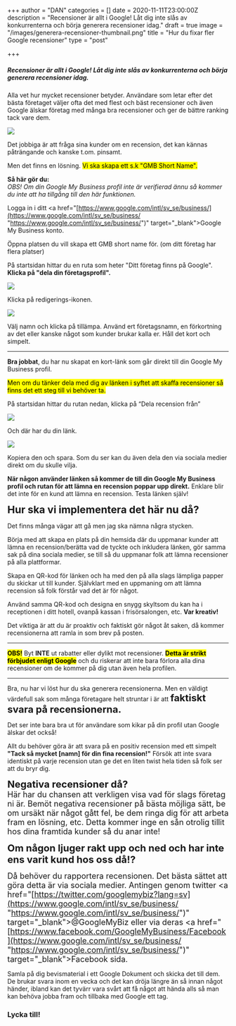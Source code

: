 +++
author = "DAN"
categories = []
date = 2020-11-11T23:00:00Z
description = "Recensioner är allt i Google! Låt dig inte slås av konkurrenterna och börja generera recensioner idag."
draft = true
image = "/images/generera-recensioner-thumbnail.png"
title = "Hur du fixar fler Google recensioner"
type = "post"

+++
##### Recensioner är allt i Google! Låt dig inte slås av konkurrenterna och börja generera recensioner idag.

Alla vet hur mycket recensioner betyder. Användare som letar efter det bästa företaget väljer ofta det med flest och bäst recensioner och även Google älskar företag med många bra recensioner och ger de bättre ranking tack vare dem.

![](/images/gmb-recensioner.png)

Det jobbiga är att fråga sina kunder om en recension, det kan kännas påträngande och kanske t.om. pinsamt.

Men det finns en lösning. <mark>Vi ska skapa ett s.k "GMB Short Name".</mark>

**Så här gör du:**  
_OBS! Om din Google My Business profil inte är verifierad ännu så kommer du inte att ha tillgång till den här funktionen._

Logga in i ditt <a href="[https://www.google.com/intl/sv_se/business/](https://www.google.com/intl/sv_se/business/ "https://www.google.com/intl/sv_se/business/")" target="_blank">Google My Business konto.</a>

Öppna platsen du vill skapa ett GMB short name för. (om ditt företag har flera platser)

På startsidan hittar du en ruta som heter "Ditt företag finns på Google". **Klicka på "dela din företagsprofil".** <br>

![](/images/dela-foretagsprofil.png)

Klicka på redigerings-ikonen.

![](/images/redigera-namn.png)

Välj namn och klicka på tillämpa. Använd ert företagsnamn, en förkortning av det eller kanske något som kunder brukar kalla er. Håll det kort och simpelt.

***

**Bra jobbat**, du har nu skapat en kort-länk som går direkt till din Google My Business profil.

<mark>Men om du tänker dela med dig av länken i syftet att skaffa recensioner så finns det ett steg till vi behöver ta.</mark>

På startsidan hittar du rutan nedan, klicka på “Dela recension från”

![](/images/fa-din-forsta-recension.png)

Och där har du din länk.

![](/images/recensions-lanken.png)

Kopiera den och spara. Som du ser kan du även dela den via sociala medier direkt om du skulle vilja.

**När någon använder länken så kommer de till din Google My Business profil och rutan för att lämna en recension poppar upp direkt.** Enklare blir det inte för en kund att lämna en recension. Testa länken själv!

**<span style="font-size:23px;">Hur ska vi implementera det här nu då?</span>**

Det finns många vägar att gå men jag ska nämna några stycken.

Börja med att skapa en plats på din hemsida där du uppmanar kunder att lämna en recension/berätta vad de tyckte och inkludera länken, gör samma sak på dina sociala medier, se till så du uppmanar folk att lämna recensioner på alla plattformar.

Skapa en QR-kod för länken och ha med den på alla slags lämpliga papper du skickar ut till kunder. Självklart med en uppmaning om att lämna recension så folk förstår vad det är för något.

Använd samma QR-kod och designa en snygg skyltsom du kan ha i receptionen i ditt hotell, ovanpå kassan i frisörsalongen, etc. **Var kreativ!**

Det viktiga är att du är proaktiv och faktiskt gör något åt saken, då kommer recensionerna att ramla in som brev på posten.

***

**<mark>OBS!</mark>** Byt **INTE** ut rabatter eller dylikt mot recensioner. <mark>**Detta är strikt förbjudet enligt Google**</mark> och du riskerar att inte bara förlora alla dina recensioner om de kommer på dig utan även hela profilen.

***

Bra, nu har vi löst hur du ska generera recensionerna. Men en väldigt värdefull sak som många företagare helt struntar i är att **<span style="font-size:22px;">faktiskt svara på recensionerna.</span>**

Det ser inte bara bra ut för användare som kikar på din profil utan Google älskar det också!

Allt du behöver göra är att svara på en positiv recension med ett simpelt **"Tack så mycket \[namn\] för din fina recension!"** Försök att inte svara identiskt på varje recension utan ge det en liten twist hela tiden så folk ser att du bryr dig.

**<span style="font-size:22px;">Negativa recensioner då?</span>**  
<span style="font-size:18px;">Här har du chansen att verkligen visa vad för slags företag ni är. Bemöt negativa recensioner på bästa möjliga sätt, be om ursäkt när något gått fel, be dem ringa dig för att arbeta fram en lösning, etc. Detta kommer inge en sån otrolig tillit hos dina framtida kunder så du anar inte!</span>

**<span style="font-size:22px;">Om någon ljuger rakt upp och ned och har inte ens varit kund hos oss då!?</span>**

<span style="font-size:18px;">Då behöver du rapportera recensionen. Det bästa sättet att göra detta är via sociala medier. Antingen genom twitter <a href="[https://twitter.com/googlemybiz?lang=sv](https://www.google.com/intl/sv_se/business/ "https://www.google.com/intl/sv_se/business/")" target="_blank">@GoogleMyBiz</a> eller via deras <a href="[https://www.facebook.com/GoogleMyBusiness/Facebook](https://www.google.com/intl/sv_se/business/ "https://www.google.com/intl/sv_se/business/")" target="_blank">Facebook sida.</a></span>

Samla på dig bevismaterial i ett Google Dokument och skicka det till dem. De brukar svara inom en vecka och det kan dröja längre än så innan något händer, ibland kan det tyvärr vara svårt att få något att hända alls så man kan behöva jobba fram och tillbaka med Google ett tag.

### **Lycka till!**